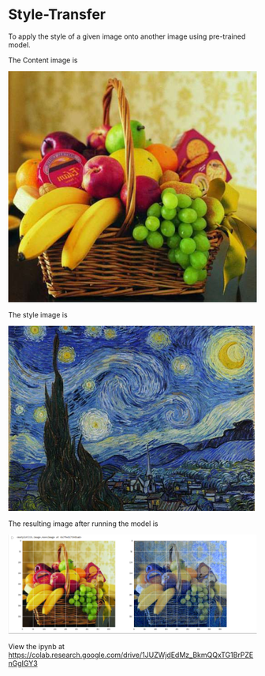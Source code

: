 # Style-Transfer
To apply the style of a given image onto another image using pre-trained model.

The Content image is 

![alt text](contentimage.jpg "Content Image")

The style image is 

![alt text](styleimage.jpg "Style Image")

The resulting image after running the model is 

![alt text](resultingImage.png "Result Image")

View the ipynb at https://colab.research.google.com/drive/1JUZWjdEdMz_BkmQQxTG1BrPZEnGgIGY3  
